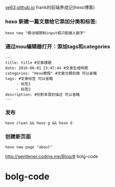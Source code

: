 [ye63.github.io](https://ye63.github.io/)
frank的前端养成记(hexo博客)

### hexo 新建一篇文章给它添加分类和标签:
```
hexo new "移动端限制input框只能输入数字"
```

### 通过mou编辑器打开：添加tags和categories
```hexo 
---
title: title #文章標題
date: 2016-06-01 23:47:44 #文章生成時間
categories: "Hexo教程" #文章分類目錄 可以省略
tags: #文章标签 可以省略
     - 标签1
     - 标签2
description: #你對本頁的描述 可以省略
---
```

### 发布
```
hexo clean && hexo g && hexo d
```

### 创建新页面

```
hexo new page "about"
```

http://gentlener.coding.me/Blog/# bolg-code
# bolg-code
